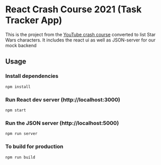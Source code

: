 # React Crash Course 2021 (Task Tracker App)

This is the project from the [YouTube crash course](https://www.youtube.com/watch?v=w7ejDZ8SWv8) converted to list Star Wars characters. It includes the react ui as well as JSON-server for our mock backend

## Usage

### Install dependencies

```
npm install
```

### Run React dev server (http://localhost:3000)

```
npm start
```

### Run the JSON server (http://localhost:5000)

```
npm run server
```

### To build for production

```
npm run build
```

